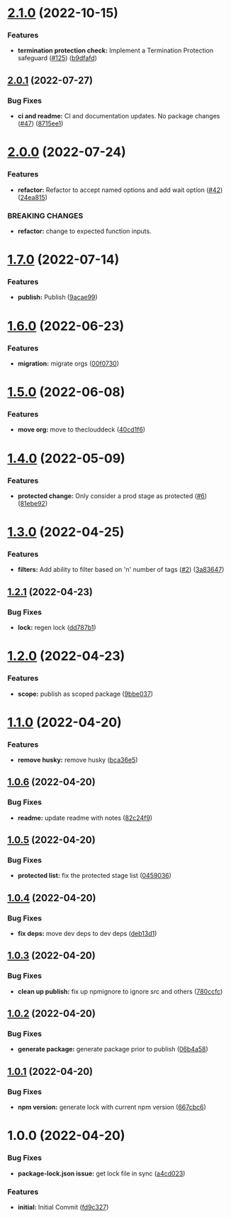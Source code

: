 # [2.1.0](https://github.com/stratiformdigital/serverless-stage-destroyer/compare/v2.0.1...v2.1.0) (2022-10-15)


### Features

* **termination protection check:**  Implement a Termination Protection safeguard ([#125](https://github.com/stratiformdigital/serverless-stage-destroyer/issues/125)) ([b9dfafd](https://github.com/stratiformdigital/serverless-stage-destroyer/commit/b9dfafdcdb26029df544a13c9778a3d9cebfee24))

## [2.0.1](https://github.com/stratiformdigital/serverless-stage-destroyer/compare/v2.0.0...v2.0.1) (2022-07-27)


### Bug Fixes

* **ci and readme:**  CI and documentation updates.  No package changes ([#47](https://github.com/stratiformdigital/serverless-stage-destroyer/issues/47)) ([8715ee1](https://github.com/stratiformdigital/serverless-stage-destroyer/commit/8715ee1098445e527d36095bdc8804e7bc7d4d7b))

# [2.0.0](https://github.com/stratiformdigital/serverless-stage-destroyer/compare/v1.7.0...v2.0.0) (2022-07-24)


### Features

* **refactor:**  Refactor to accept named options and add wait option ([#42](https://github.com/stratiformdigital/serverless-stage-destroyer/issues/42)) ([24ea815](https://github.com/stratiformdigital/serverless-stage-destroyer/commit/24ea8158a7b5b25951714eaf29d44cd6e6efae97))


### BREAKING CHANGES

* **refactor:** change to expected function inputs.

# [1.7.0](https://github.com/stratiformdigital/serverless-stage-destroyer/compare/v1.6.0...v1.7.0) (2022-07-14)


### Features

* **publish:**  Publish ([9acae99](https://github.com/stratiformdigital/serverless-stage-destroyer/commit/9acae99568fb50ededc618b89664e8181bea5e88))

# [1.6.0](https://github.com/stratiformdigital/serverless-stage-destroyer/compare/v1.5.0...v1.6.0) (2022-06-23)


### Features

* **migration:** migrate orgs ([00f0730](https://github.com/stratiformdigital/serverless-stage-destroyer/commit/00f073021a62897d386ed813017c408f28650881))

# [1.5.0](https://github.com/theclouddeck/serverless-stage-destroyer/compare/v1.4.0...v1.5.0) (2022-06-08)


### Features

* **move org:** move to theclouddeck ([40cd1f6](https://github.com/theclouddeck/serverless-stage-destroyer/commit/40cd1f60c2c699bb546198315f7f7f0fdf47de91))

# [1.4.0](https://github.com/mdial89f/serverless-stage-destroyer/compare/v1.3.0...v1.4.0) (2022-05-09)


### Features

* **protected change:**  Only consider a prod stage as protected ([#6](https://github.com/mdial89f/serverless-stage-destroyer/issues/6)) ([81ebe92](https://github.com/mdial89f/serverless-stage-destroyer/commit/81ebe92a171ed138298e5956ac9987f44d3e94f6))

# [1.3.0](https://github.com/mdial89f/serverless-stage-destroyer/compare/v1.2.1...v1.3.0) (2022-04-25)


### Features

* **filters:**  Add ability to filter based on 'n' number of tags ([#2](https://github.com/mdial89f/serverless-stage-destroyer/issues/2)) ([3a83647](https://github.com/mdial89f/serverless-stage-destroyer/commit/3a836476590eaac156bdb76db2e97ae044ab96e2))

## [1.2.1](https://github.com/mdial89f/serverless-stage-destroyer/compare/v1.2.0...v1.2.1) (2022-04-23)


### Bug Fixes

* **lock:** regen lock ([dd787b1](https://github.com/mdial89f/serverless-stage-destroyer/commit/dd787b1378b798c3d4c83be4cef9742ebea2bb7b))

# [1.2.0](https://github.com/mdial89f/serverless-stage-destroyer/compare/v1.1.0...v1.2.0) (2022-04-23)


### Features

* **scope:** publish as scoped package ([9bbe037](https://github.com/mdial89f/serverless-stage-destroyer/commit/9bbe037124c93c697820360c37e72ca7b1df0b72))

# [1.1.0](https://github.com/mdial89f/serverless-stage-destroyer/compare/v1.0.6...v1.1.0) (2022-04-20)


### Features

* **remove husky:** remove husky ([bca36e5](https://github.com/mdial89f/serverless-stage-destroyer/commit/bca36e5217d719bb7d5a79e9fbe41efa10ecb00d))

## [1.0.6](https://github.com/mdial89f/serverless-stage-destroyer/compare/v1.0.5...v1.0.6) (2022-04-20)


### Bug Fixes

* **readme:** update readme with notes ([82c24f9](https://github.com/mdial89f/serverless-stage-destroyer/commit/82c24f9572eb9528bfc0166fcec88387914afd27))

## [1.0.5](https://github.com/mdial89f/serverless-stage-destroyer/compare/v1.0.4...v1.0.5) (2022-04-20)


### Bug Fixes

* **protected list:** fix the protected stage list ([0459036](https://github.com/mdial89f/serverless-stage-destroyer/commit/045903631c163d1c1c60696d4d1d0fcec4e64f6a))

## [1.0.4](https://github.com/mdial89f/serverless-stage-destroyer/compare/v1.0.3...v1.0.4) (2022-04-20)


### Bug Fixes

* **fix deps:** move dev deps to dev deps ([deb13d1](https://github.com/mdial89f/serverless-stage-destroyer/commit/deb13d1e2a3c4c70098c52f9cd8e91bbe4dd2139))

## [1.0.3](https://github.com/mdial89f/serverless-stage-destroyer/compare/v1.0.2...v1.0.3) (2022-04-20)


### Bug Fixes

* **clean up publish:**  fix up npmignore to ignore src and others ([780ccfc](https://github.com/mdial89f/serverless-stage-destroyer/commit/780ccfc0a4fe2ab3b80ad672cab36c9a1848e557))

## [1.0.2](https://github.com/mdial89f/serverless-stage-destroyer/compare/v1.0.1...v1.0.2) (2022-04-20)


### Bug Fixes

* **generate package:** generate package prior to publish ([06b4a58](https://github.com/mdial89f/serverless-stage-destroyer/commit/06b4a58b57177b47777e5fff6352ee05cef515f1))

## [1.0.1](https://github.com/mdial89f/serverless-stage-destroyer/compare/v1.0.0...v1.0.1) (2022-04-20)


### Bug Fixes

* **npm version:** generate lock with current npm version ([667cbc6](https://github.com/mdial89f/serverless-stage-destroyer/commit/667cbc604385d547749f5b35ed02d7049b031709))

# 1.0.0 (2022-04-20)


### Bug Fixes

* **package-lock.json issue:** get lock file in sync ([a4cd023](https://github.com/mdial89f/serverless-stage-destroyer/commit/a4cd0234da41a36c1b861ef1ece9bff99d991686))


### Features

* **initial:** Initial Commit ([fd9c327](https://github.com/mdial89f/serverless-stage-destroyer/commit/fd9c3279639e302e1e6d6021a27fc421fc0f604c))
